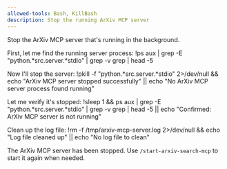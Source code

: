 ```yaml
---
allowed-tools: Bash, KillBash
description: Stop the running ArXiv MCP server
---
```


Stop the ArXiv MCP server that's running in the background.

First, let me find the running server process:
!ps aux | grep -E "python.*src.server.*stdio" | grep -v grep | head -5

Now I'll stop the server:
!pkill -f "python.*src.server.*stdio" 2>/dev/null && echo "ArXiv MCP server stopped successfully" || echo "No ArXiv MCP server process found running"

Let me verify it's stopped:
!sleep 1 && ps aux | grep -E "python.*src.server.*stdio" | grep -v grep | head -5 || echo "Confirmed: ArXiv MCP server is not running"

Clean up the log file:
!rm -f /tmp/arxiv-mcp-server.log 2>/dev/null && echo "Log file cleaned up" || echo "No log file to clean"

The ArXiv MCP server has been stopped. Use `/start-arxiv-search-mcp` to start it again when needed.
